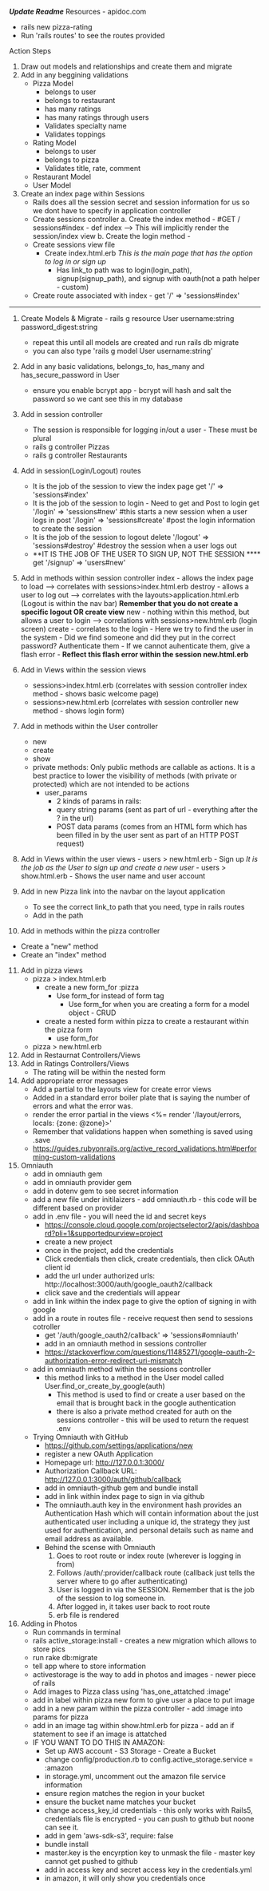 ***Update Readme***
Resources - apidoc.com
- rails new pizza-rating
- Run 'rails routes' to see the routes provided

Action Steps
1. Draw out models and relationships and create them and migrate
2. Add in any beggining validations
    - Pizza Model   
        - belongs to user
        - belongs to restaurant
        - has many ratings
        - has many ratings through users
        - Validates specialty name
        - Validates toppings
    - Rating Model
        - belongs to user
        - belongs to pizza
        - Validates title, rate, comment
    - Restaurant Model
    - User Model
3. Create an index page within Sessions
    - Rails does all the session secret and session information for us so we dont have to specify in application controller
    - Create sessions controller
        a. Create the index method 
            - #GET / sessions#index
            - def index --> This will implicitly render the session/index view
        b. Create the login method
            - 
    - Create sessions view file
        - Create index.html.erb *This is the main page that has the option to log in or sign up* 
            - Has link_to path was to login(login_path), signup(signup_path), and signup with oauth(not a path helper - custom)
    - Create route associated with index 
           - get '/' => 'sessions#index'
    

--------------------------------------------------------------------------------------
1. Create Models & Migrate - rails g resource User username:string password_digest:string 
    - repeat this until all models are created and run rails db migrate
    - you can also type 'rails g model User username:string'
2. Add in any basic validations, belongs_to, has_many and has_secure_password in User 
    - ensure you enable bcrypt app - bcrypt will hash and salt the password so we cant see this in my database
3. Add in session controller 
    - The session is responsible for logging in/out a user - These must be plural
    - rails g controller Pizzas
    - rails g controller Restaurants
4. Add in session(Login/Logout) routes 
    - It is the job of the session to view the index page
         get '/' => 'sessions#index'
    - It is the job of the session to login - Need to get and Post to login
        get '/login' => 'sessions#new' #this starts a new session when a user logs in 
        post '/login' => 'sessions#create' #post the login information to create the session
    - It is the job of the session to logout 
        delete '/logout' => 'sessions#destroy' #destroy the session when a user logs out
    -  **IT IS THE JOB OF THE USER TO SIGN UP, NOT THE SESSION ****
        get '/signup' => 'users#new'
5. Add in methods within session controller
    index - allows the index page to load --> correlates with sessions>index.html.erb
    destroy - allows a user to log out --> correlates with the layouts>application.html.erb (Logout is within the nav bar) **Remember that you do not create a specific logout OR create view**
    new - nothing within this method, but allows a user to login --> correlations with sessions>new.html.erb (login screen)
    create - correlates to the login
        - Here we try to find the user in the system
        - Did we find someone and did they put in the correct password? Authenticate them
        - If we cannot auhenticate them, give a flash error - **Reflect this flash error within the session new.html.erb** 
6. Add in Views within the session views
    - sessions>index.html.erb (correlates with session controller index method - shows basic welcome page)
    - sessions>new.html.erb (correlates with session controller new method - shows login form)

7. Add in methods within the User controller
    - new 
    - create 
    - show 
    - private methods: Only public methods are callable as actions. It is a best practice to lower the visibility of   methods (with private or protected) which are not intended to be actions
        - user_params
            - 2 kinds of params in rails:
            -  query string params (sent as part of url - everything after the ? in the url)
            - POST data params (comes from an HTML form which has been filled in by the user sent as part of an HTTP   POST request)

8. Add in Views within the user views
        - users > new.html.erb
            - Sign up *It is the job as the User to sign up and create a new user*
        - users > show.html.erb 
            - Shows the user name and user account 
9. Add in new Pizza link into the navbar on the layout application  
    - To see the correct link_to path that you need, type in rails routes
    - Add in the path 

10. Add in methods within the pizza controller
  - Create a "new" method 
  - Create an "index" method 
11. Add in pizza views
    - pizza > index.html.erb 
        - create a new form_for :pizza 
            - Use form_for instead of form tag
                - Use form_for when you are creating a form for a model object - CRUD
        - create a nested form within pizza to create a restaurant within the pizza form    
            - use form_for
    - pizza > new.html.erb 
12. Add in Restaurnat Controllers/Views
13. Add in Ratings Controllers/Views
    - The rating will be within the nested form
14. Add appropriate error messages
    - Add a partial to the layouts view for create error views 
    - Added in a standard error boiler plate that is saying the number of errors and what the error was.
    - render the error partial in the views 
        <%= render '/layout/errors, locals: {zone: @zone}>'
    - Remember that validations happen when something is saved using .save
    - https://guides.rubyonrails.org/active_record_validations.html#performing-custom-validations
15. Omniauth
    - add in omniauth gem
    - add in omniauth provider gem
    - add in dotenv gem to see secret information
    - add a new file under initilaizers - add omniauth.rb - this code will be different based on provider
    - add in .env file - you will need the id and secret keys 
        - https://console.cloud.google.com/projectselector2/apis/dashboard?pli=1&supportedpurview=project
        - create a new project
        - once in the project, add the credentials
        - Click credentials then click, create credentials, then click OAuth client id
        - add the url under authorized urls: http://localhost:3000/auth/google_oauth2/callback
        - click save and the credentials will appear 
    - add in link within the index page to give the option of signing in with google 
    - add in a route in routes file - receive request then send to sessions cotroller 
        - get '/auth/google_oauth2/callback' => 'sessions#omniauth'
        - add in an omniauth method in sessions controller 
        - https://stackoverflow.com/questions/11485271/google-oauth-2-authorization-error-redirect-uri-mismatch
    - add in omniauth method within the sessions controller
        - this method links to a method in the User model called User.find_or_create_by_google(auth)
            - This method is used to find or create a user based on the email that is brought back in the google authentication 
            - there is also a private method created for auth on the sessions controller - this will be used to return the request .env 
    - Trying Omniauth with GitHub
        - https://github.com/settings/applications/new
        - register a new OAuth Application
        - Homepage url: http://127.0.0.1:3000/
        - Authorization Callback URL: http://127.0.0.1:3000/auth/github/callback
        - add in omniauth-github gem and bundle install
        - add in link within index page to sign in via github
        - The omniauth.auth key in the environment hash provides an Authentication Hash which will contain information about the just authenticated user including a unique id, the strategy they just used for authentication, and personal details such as name and email address as available. 
        * Behind the scense with Omniauth 
            1. Goes to root route or index route (wherever is logging in from)
            2. Follows /auth/:provider/callback route (callback just tells the server where to go after authenticating)
            3. User is logged in via the SESSION. Remember that is the job of the session to log someone in.
            4. After logged in, it takes user back to root route
            5. erb file is rendered 
16. Adding in Photos
    - Run commands in terminal
    - rails active_storage:install - creates a new migration which allows to store pics 
    - run rake db:migrate
    - tell app where to store information 
    - activestorage is the way to add in photos and images - newer piece of rails 
    - Add images to Pizza class using 'has_one_attatched :image'
    - add in label within pizza new form to give user a place to put image 
    - add in a new param within the pizza controller - add :image into params for pizza 
    - add in an image tag within show.html.erb for pizza - add an if statement to see if an image is attatched 
    - IF YOU WANT TO DO THIS IN AMAZON:
        - Set up AWS account - S3 Storage - Create a Bucket
        - change config/production.rb to config.active_storage.service = :amazon
        - in storage.yml, uncomment out the amazon file service information 
        - ensure region matches the region in your bucket 
        - ensure the bucket name matches your bucket 
        - change access_key_id credentials - this only works with Rails5, credentials file is encrypted - you can push to github but noone can see it. 
        - add in gem 'aws-sdk-s3', require: false 
        - bundle install 
        - master.key is the encyrption key to unmask the file - master key cannot get pushed to github
        - add in access key and secret access key in the credentials.yml
        - in amazon, it will only show you credentials once 

    